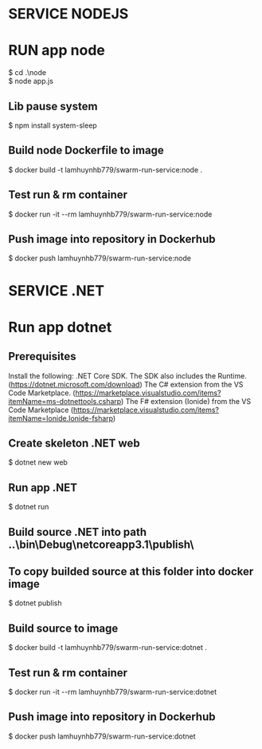 # SERVICE NODEJS
# RUN app node
$ cd .\node\
$ node app.js

## Lib pause system
$ npm install system-sleep

## Build node Dockerfile to image
$ docker build -t lamhuynhb779/swarm-run-service:node .

## Test run & rm container 
$ docker run -it --rm lamhuynhb779/swarm-run-service:node

## Push image into repository in Dockerhub
$ docker push lamhuynhb779/swarm-run-service:node

# SERVICE .NET
# Run app dotnet
## Prerequisites
Install the following:
    .NET Core SDK. The SDK also includes the Runtime. (https://dotnet.microsoft.com/download)
    The C# extension from the VS Code Marketplace. (https://marketplace.visualstudio.com/items?itemName=ms-dotnettools.csharp)
    The F# extension (Ionide) from the VS Code Marketplace (https://marketplace.visualstudio.com/items?itemName=Ionide.Ionide-fsharp)

## Create skeleton .NET web
$ dotnet new web

## Run app .NET
$ dotnet run

## Build source .NET into path ..\bin\Debug\netcoreapp3.1\publish\
## To copy builded source at this folder into docker image
$ dotnet publish

## Build source to image
$ docker build -t lamhuynhb779/swarm-run-service:dotnet .

## Test run & rm container 
$ docker run -it --rm lamhuynhb779/swarm-run-service:dotnet

## Push image into repository in Dockerhub
$ docker push lamhuynhb779/swarm-run-service:dotnet
